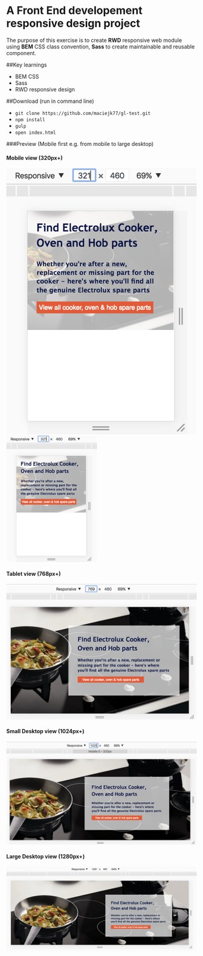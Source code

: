 # A Front End developement responsive design project

The purpose of this exercise is to create **RWD** responsive web module using **BEM** CSS class convention, **Sass** to create maintainable and reusable component. 

##Key learnings

- BEM CSS
- Sass
- RWD responsive design

##Download (run in command line)
- `git clone https://github.com/maciejk77/gl-test.git`
- `npm install`
- `gulp`
- `open index.html`

###Preview (Mobile first e.g. from mobile to large desktop)

#### Mobile view (320px+)

![gl-test large-desktop](https://github.com/maciejk77/gl-test/blob/master/img/mobile.png?raw=true)
<img src="https://github.com/maciejk77/gl-test/blob/master/img/mobile.png?raw=true" width="240" height="335" />

#### Tablet view (768px+)

![gl-test large-desktop](https://github.com/maciejk77/gl-test/blob/master/img/tablet.png?raw=true)

#### Small Desktop view (1024px+)

![gl-test large-desktop](https://github.com/maciejk77/gl-test/blob/master/img/small-desktop.png?raw=true)

#### Large Desktop view (1280px+)

![gl-test large-desktop](https://github.com/maciejk77/gl-test/blob/master/img/large-desktop.png?raw=true)





